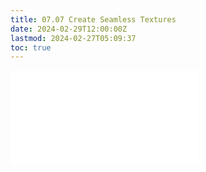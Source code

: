 ```yaml
---
title: 07.07 Create Seamless Textures
date: 2024-02-29T12:00:00Z
lastmod: 2024-02-27T05:09:37
toc: true
---
```


![Link to included file content](../../../../software/how-to-create-seamless-textures.md)
